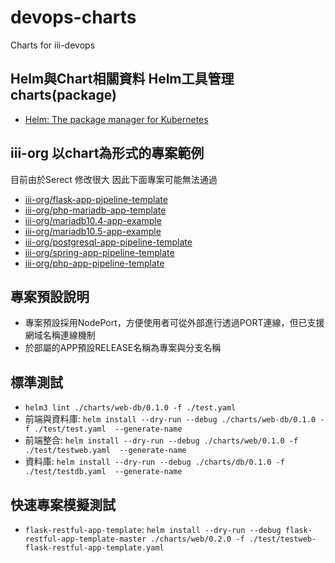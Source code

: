 # devops-charts
Charts for iii-devops

## Helm與Chart相關資料 Helm工具管理charts(package)
* [Helm: The package manager for Kubernetes](https://helm.sh/)

## iii-org 以chart為形式的專案範例
目前由於Serect 修改很大 因此下面專案可能無法通過
* [iii-org/flask-app-pipeline-template](https://github.com/iii-org/flask-app-pipeline-template.git)
* [iii-org/php-mariadb-app-template](https://github.com/iii-org/php-mariadb-app-template.git)
* [iii-org/mariadb10.4-app-example](https://github.com/iii-org/mariadb10.4-app-example.git)
* [iii-org/mariadb10.5-app-example](https://github.com/iii-org/mariadb10.5-app-example.git)
* [iii-org/postgresql-app-pipeline-template](https://github.com/iii-org/postgresql-app-pipeline-template.git)
* [iii-org/spring-app-pipeline-template](https://github.com/iii-org/spring-app-pipeline-template.git)
* [iii-org/php-app-pipeline-template](https://github.com/iii-org/php-app-pipeline-template.git)

## 專案預設說明
* 專案預設採用NodePort，方便使用者可從外部進行透過PORT連線，但已支援網域名稱連線機制
* 於部屬的APP預設RELEASE名稱為專案與分支名稱

## 標準測試
* `helm3 lint ./charts/web-db/0.1.0 -f ./test.yaml`
* 前端與資料庫: `helm install --dry-run --debug ./charts/web-db/0.1.0 -f ./test/test.yaml  --generate-name`
* 前端整合: `helm install --dry-run --debug ./charts/web/0.1.0 -f ./test/testweb.yaml  --generate-name`
* 資料庫: `helm install --dry-run --debug ./charts/db/0.1.0 -f ./test/testdb.yaml  --generate-name`

## 快速專案模擬測試
* `flask-restful-app-template`: `helm install --dry-run --debug flask-restful-app-template-master ./charts/web/0.2.0 -f ./test/testweb-flask-restful-app-template.yaml`
